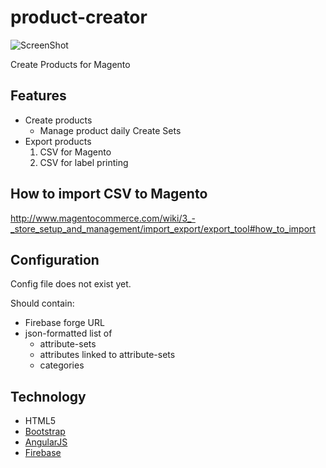 product-creator
===============

![ScreenShot](https://raw.githubusercontent.com/thedpr/product-creator/master/img/screenshot/overview.png)


Create Products for Magento


Features
--------
*   Create products
    * Manage product daily Create Sets 
*   Export products
    1.  CSV for Magento
    2.  CSV for label printing 


How to import CSV to Magento
--------

http://www.magentocommerce.com/wiki/3_-_store_setup_and_management/import_export/export_tool#how_to_import


Configuration
--------

Config file does not exist yet. 

Should contain:
* Firebase forge URL
* json-formatted list of
	* attribute-sets
	* attributes linked to attribute-sets
	* categories


Technology
--------

*   HTML5
*   [Bootstrap](http://getbootstrap.com/) 
*   [AngularJS](http://angularjs.org/)
*   [Firebase](http://firebase.com/)